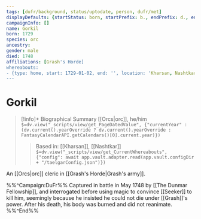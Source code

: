 ```yaml
---
tags: [dufr/background, status/uptodate, person, dufr/met]
displayDefaults: {startStatus: born, startPrefix: b., endPrefix: d., endStatus: died}
campaignInfo: []
name: Gorkil
born: 1729
species: orc
ancestry:
gender: male
died: 1748
affiliations: [Grash's Horde]
whereabouts:
- {type: home, start: 1729-01-02, end: '', location: 'Kharsan, Nashtkar'}
---
```

# Gorkil
>[!info]+ Biographical Summary
>[[Orcs|orc]], he/him
>`$=dv.view("_scripts/view/get_PageDatedValue", {"currentYear" : (dv.current().yearOverride ? dv.current().yearOverride : FantasyCalendarAPI.getCalendars()[0].current.year)})`
>> Based in: [[Kharsan]], [[Nashtkar]]
>> `$=dv.view("_scripts/view/get_CurrentWhereabouts", {"config": await app.vault.adapter.read(app.vault.configDir + "/taelgarConfig.json")})`

An [[Orcs|orc]] cleric in [[Grash's Horde|Grash's army]]. 

%%^Campaign:DuFr%%
Captured in battle in May 1748 by [[The Dunmar Fellowship]], and interrogated before using magic to convince [[Seeker]] to kill him, seemingly because he insisted he could not die under [[Grash]]'s power. After his death, his body was burned and did not reanimate. 
%%^End%%